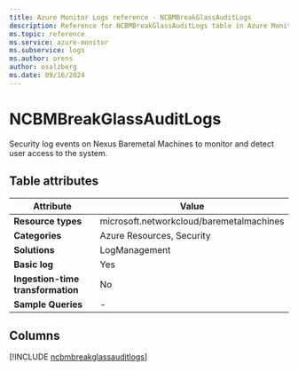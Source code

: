 ```yaml
---
title: Azure Monitor Logs reference - NCBMBreakGlassAuditLogs
description: Reference for NCBMBreakGlassAuditLogs table in Azure Monitor Logs.
ms.topic: reference
ms.service: azure-monitor
ms.subservice: logs
ms.author: orens
author: osalzberg
ms.date: 09/16/2024
---
```


# NCBMBreakGlassAuditLogs

Security log events on Nexus Baremetal Machines to monitor and detect user access to the system.


## Table attributes

|Attribute|Value|
|---|---|
|**Resource types**|microsoft.networkcloud/baremetalmachines|
|**Categories**|Azure Resources, Security|
|**Solutions**| LogManagement|
|**Basic log**|Yes|
|**Ingestion-time transformation**|No|
|**Sample Queries**|-|



## Columns
  
[!INCLUDE [ncbmbreakglassauditlogs](~/reusable-content/ce-skilling/azure/includes/azure-monitor/reference/tables/ncbmbreakglassauditlogs-include.md)]
